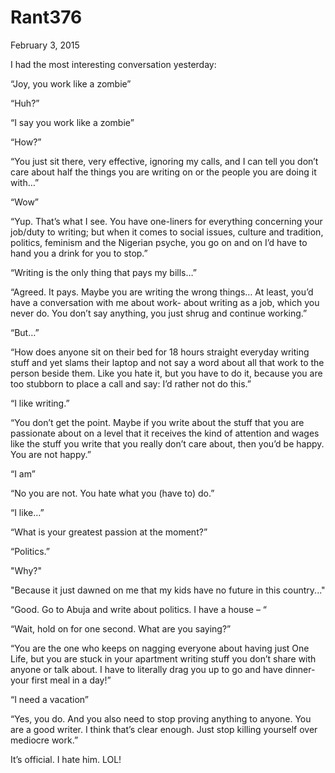 # Rant376


February 3, 2015

I had the most interesting conversation yesterday:

“Joy, you work like a zombie”

“Huh?”

“I say you work like a zombie”

“How?”

“You just sit there, very effective, ignoring my calls, and I can tell you don’t care about half the things you are writing on or the people you are doing it with…”

“Wow”

“Yup. That’s what I see. You have one-liners for everything concerning your job/duty to writing; but when it comes to social issues, culture and tradition, politics, feminism and the Nigerian psyche, you go on and on I’d have to hand you a drink for you to stop.”

“Writing is the only thing that pays my bills…” 

“Agreed. It pays. Maybe you are writing the wrong things… At least, you’d have a conversation with me about work- about writing as a job, which you never do. You don’t say anything, you just shrug and continue working.”

“But…”

“How does anyone sit on their bed for 18 hours straight everyday writing stuff and yet slams their laptop and not say a word about all that work to the person beside them. Like you hate it, but you have to do it, because you are too stubborn to place a call and say: I’d rather not do this.”

“I like writing.”

“You don’t get the point. Maybe if you write about the stuff that you are passionate about on a level that it receives the kind of attention and wages like the stuff you write that you really don’t care about, then you’d be happy. You are not happy.”

“I am”

“No you are not. You hate what you (have to) do.”

“I like…”

“What is your greatest passion at the moment?”

“Politics.”

"Why?"

"Because it just dawned on me that my kids have no future in this country..."

“Good. Go to Abuja and write about politics. I have a house – “

“Wait, hold on for one second. What are you saying?”

“You are the one who keeps on nagging everyone about having just One Life, but you are stuck in your apartment writing stuff you don’t share with anyone or talk about. I have to literally drag you up to go and have dinner- your first meal in a day!”

“I need a vacation”

“Yes, you do. And you also need to stop proving anything to anyone. You are a good writer. I think that’s clear enough. Just stop killing yourself over mediocre work.”

It’s official. I hate him. LOL!